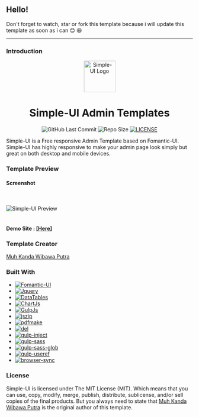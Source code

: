 ## Hello!
Don't forget to watch, star or fork this template because i will update this template as soon as i can :blush: :laughing:

-----

### Introduction

<p align="center">
  <a href="https://helloputra.github.io/simple-ui/">
    <img src="https://helloputra.github.io/simple-ui/dist/images/logo.png" alt="Simple-UI Logo" width="85" height="85">
  </a>
</p>
<h1 align="center">Simple-UI Admin Templates</h1>
<span align="center">

![GitHub Last Commit](https://img.shields.io/badge/Last%20Commit-May%202020-green.svg?logo=github&style=flat-square)
![Repo Size](https://img.shields.io/badge/Repo%20Size-27%20MB-blue.svg?style=flat-square)
[![LICENSE](https://img.shields.io/badge/License-MIT-green.svg?style=flat-square)](LICENSE)

</span>
<p>Simple-UI is a Free responsive Admin Template based on Fomantic-UI. Simple-UI has highly responsive to make your admin page look simply but great on both desktop and mobile devices.</p>

### Template Preview
#### Screenshot
<br><br>
![Simple-UI Preview](https://helloputra.github.io/simple-ui/dist/images/simpleui-view-full.jpg)
<br><br>
#### Demo Site : [[Here]](https://helloputra.github.io/simple-ui/dist/index.html)

### Template Creator
[Muh Kanda Wibawa Putra](https://github.com/HelloPutra/)

### Built With

- [![Fomantic-UI](https://img.shields.io/badge/Fomantic--UI-%5E2.8.4-%2300b4f0.svg?style=flat-square)](https://fomantic-ui.com/)
- [![Jquery](https://img.shields.io/badge/Jquery-%5E3.5.1-blue.svg?style=flat-square)](https://jquery.com/)
- [![DataTables](https://img.shields.io/badge/DataTables-1.10.21-blue.svg?style=flat-square)](https://datatables.net/)
- [![ChartJs](https://img.shields.io/badge/ChartJs-%5E2.9.3-deeppink.svg?style=flat-square)](https://www.chartjs.org/)
- [![GulpJs](https://img.shields.io/badge/GulpJs-%5E4.0.2-red.svg?style=flat-square)](https://gulpjs.com/)
- [![jszip](https://img.shields.io/badge/jszip-%5E3.4.0-green.svg?style=flat-square)](https://stuk.github.io/jszip/)
- [![pdfmake](https://img.shields.io/badge/pdfmake-%5E0.1.65-green.svg?style=flat-square)](https://github.com/bpampuch/pdfmake)
- [![del](https://img.shields.io/badge/del-%5E5.1.0-green.svg?style=flat-square)](https://github.com/sindresorhus/del)
- [![gulp-inject](https://img.shields.io/badge/gulp--inject-%5E5.0.5-green.svg?style=flat-square)](https://github.com/klei/gulp-inject)
- [![gulp-sass](https://img.shields.io/badge/gulp--sass-%5E4.1.0-green.svg?style=flat-square)](https://github.com/dlmanning/gulp-sass)
- [![gulp-sass-glob](https://img.shields.io/badge/gulp--sass--glob-%5E1.1.0-green.svg?style=flat-square)](https://github.com/mikevercoelen/gulp-sass-glob)
- [![gulp-useref](https://img.shields.io/badge/gulp--useref-%5E4.0.1-green.svg?style=flat-square)](https://github.com/jonkemp/gulp-useref)
- [![browser-sync](https://img.shields.io/badge/gulp--useref-%5E2.26.7-green.svg?style=flat-square)](https://www.browsersync.io/)

### License
Simple-UI is licensed under The MIT License (MIT). Which means that you can use, copy, modify, merge, publish, distribute, sublicense, and/or sell copies of the final products. But you always need to state that [Muh Kanda Wibawa Putra](https://github.com/HelloPutra/) is the original author of this template.
